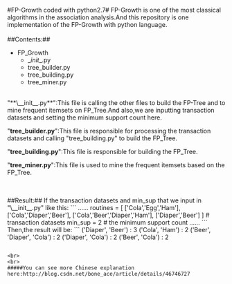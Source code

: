 #FP-Growth coded with python2.7#
FP-Growth is one of the most classical algorithms in the association analysis.And this repository is one implementation of the FP-Growth with python language.
<br>
<br>
##Contents:##
* FP_Growth
  * \__init__.py 
  * tree_builder.py 
  * tree_building.py 
  * tree_miner.py

<br>
"**\__init__.py**":This file is calling the other files to build the FP-Tree and to mine frequent itemsets on FP_Tree.And also,we are inputting transaction datasets and setting the minimum support count here.

"**tree_builder.py**":This file is responsible for processing the transaction datasets and calling "tree_building.py" to build the FP_Tree.

"**tree_building.py**":This file is responsible for building the FP_Tree.

"**tree_miner.py**":This file is used to mine the frequent itemsets based on the FP_Tree.

<br>
<br>
##Result:##
If the transaction datasets and min_sup that we input in "\__init__.py" like this:
```
......
routines = [    
           ['Cola','Egg','Ham'],
           ['Cola','Diaper','Beer'],
           ['Cola','Beer','Diaper','Ham'],
           ['Diaper','Beer']
        ]                          # transaction datasets
min_sup = 2              # the minimum support count
......
```

<br>
Then,the result will be:
```
('Diaper', 'Beer') : 3
('Cola', 'Ham') : 2
('Beer', 'Diaper', 'Cola') : 2
('Diaper', 'Cola') : 2
('Beer', 'Cola') : 2

```

<br>
<br>
#####You can see more Chinese explanation here:http://blog.csdn.net/bone_ace/article/details/46746727
